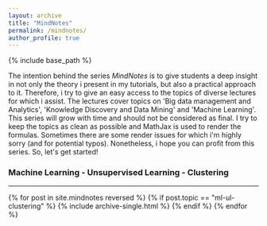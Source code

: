 ```yaml
---
layout: archive
title: "MindNotes"
permalink: /mindnotes/
author_profile: true
---
```


{% include base_path %}

The intention behind the series <i>MindNotes</i> is to give students a deep insight in not only the theory i present in my tutorials, but also a practical approach to it. Therefore, i try to give an easy access to the topics of diverse lectures for which i assist. The lectures cover topics on 'Big data management and Analytics', 'Knowledge Discovery and Data Mining' and 'Machine Learning'. 
This series will grow with time and should not be considered as final. I try to keep the topics as clean as possible and MathJax is used to render the formulas. Sometimes there are some render issues for which i'm highly sorry (and for potential typos). Nonetheless, i hope you can profit from this series. So, let's get started! 

<h3>Machine Learning - Unsupervised Learning - Clustering</h3>
<hr>
{% for post in site.mindnotes reversed %}
    {% if post.topic == "ml-ul-clustering" %}
      {% include archive-single.html %}
    {% endif %}
{% endfor %}
